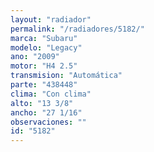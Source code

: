```yaml
---
layout: "radiador"
permalink: "/radiadores/5182/"
marca: "Subaru"
modelo: "Legacy"
ano: "2009"
motor: "H4 2.5"
transmision: "Automática"
parte: "438448"
clima: "Con clima"
alto: "13 3/8"
ancho: "27 1/16"
observaciones: ""
id: "5182"
---
```


